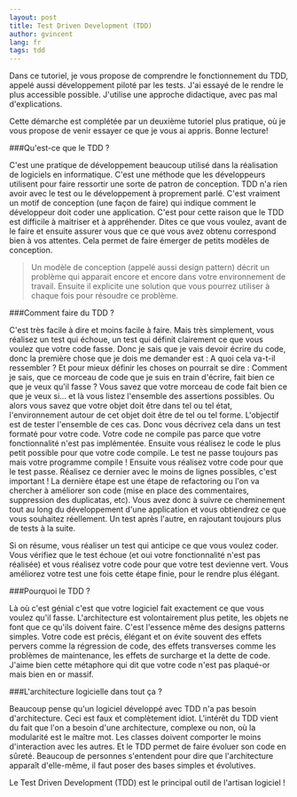 ```yaml
---
layout: post
title: Test Driven Development (TDD)
author: gvincent
lang: fr
tags: tdd
---
```


Dans ce tutoriel, je vous propose de comprendre le fonctionnement du TDD, appelé aussi développement piloté par les tests.
J'ai essayé de le rendre le plus accessible possible. J'utilise une approche didactique, avec pas mal d'explications.

Cette démarche est complétée par un deuxième tutoriel plus pratique, où je vous propose de venir essayer ce que je vous ai appris. Bonne lecture!

###Qu'est-ce que le TDD ?

C'est une pratique de développement beaucoup utilisé dans la réalisation de logiciels en informatique. C'est une méthode que les développeurs utilisent pour faire ressortir une sorte de patron de conception. TDD n'a rien avoir avec le test ou le développement à proprement parlé. C'est vraiment un motif de conception (une façon de faire) qui indique comment le développeur doit coder une application. C'est pour cette raison que le TDD est difficile à maitriser et à appréhender.
Dites ce que vous voulez, avant de le faire et ensuite assurer vous que ce que vous avez obtenu correspond bien à vos attentes. Cela permet de faire émerger de petits modèles de conception.

> Un modèle de conception (appelé aussi design pattern) décrit un problème qui apparait encore et encore dans votre environnement de travail. Ensuite il explicite une solution que vous pourrez utiliser à chaque fois pour résoudre ce problème.

###Comment faire du TDD ?

C'est très facile à dire et moins facile à faire. Mais très simplement, vous réalisez un test qui échoue, un test qui définit clairement ce que vous voulez que votre code fasse. Donc je sais que je vais devoir écrire du code, donc la première chose que je dois me demander est : A quoi cela va-t-il ressembler ? Et pour mieux définir les choses on pourrait se dire : Comment je sais, que ce morceau de code que je suis en train d'écrire, fait bien ce que je veux qu'il fasse ? Vous savez que votre morceau de code fait bien ce que je veux si… et là vous listez l'ensemble des assertions possibles. Ou alors vous savez que votre objet doit être dans tel ou tel état, l'environnement autour de cet objet doit être de tel ou tel forme. L'objectif est de tester l'ensemble de ces cas. Donc vous décrivez cela dans un test formaté pour votre code. Votre code ne compile pas parce que votre fonctionnalité n'est pas implémentée. Ensuite vous réalisez le code le plus petit possible pour que votre code compile. Le test ne passe toujours pas mais votre programme compile ! Ensuite vous réalisez votre code pour que le test passe. Réalisez ce dernier avec le moins de lignes possibles, c'est important ! La dernière étape est une étape de refactoring ou l'on va chercher à améliorer son code (mise en place des commentaires, suppression des duplicatas, etc). Vous avez donc à suivre ce cheminement tout au long du développement d'une application et vous obtiendrez ce que vous souhaitez réellement. Un test après l'autre, en rajoutant toujours plus de tests à la suite.

Si on résume, vous réaliser un test qui anticipe ce que vous voulez coder. Vous vérifiez que le test échoue (et oui votre fonctionnalité n'est pas réalisée) et vous réalisez votre code pour que votre test devienne vert. Vous améliorez votre test une fois cette étape finie, pour le rendre plus élégant.

###Pourquoi le TDD ?

Là où c'est génial c'est que votre logiciel fait exactement ce que vous voulez qu'il fasse. L'architecture est volontairement plus petite, les objets ne font que ce qu'ils doivent faire. C'est l'essence même des designs patterns simples. Votre code est précis, élégant et on évite souvent des effets pervers comme la régression de code, des effets transverses comme les problèmes de maintenance, les effets de surcharge et la dette de code. J'aime bien cette métaphore qui dit que votre code n'est pas plaqué-or mais bien en or massif.

###L'architecture logicielle dans tout ça ?

Beaucoup pense qu'un logiciel développé avec TDD n'a pas besoin d'architecture. Ceci est faux et complètement idiot. L'intérêt du TDD vient du fait que l'on a besoin d'une architecture, complexe ou non, où la modularité est le maître mot. Les classes doivent comporter le moins d'interaction avec les autres. Et le TDD permet de faire évoluer son code en sûreté. Beaucoup de personnes s'entendent pour dire que l'architecture apparaît d'elle-même, il faut poser des bases simples et évolutives.

Le Test Driven Development (TDD) est le principal outil de l'artisan logiciel !
